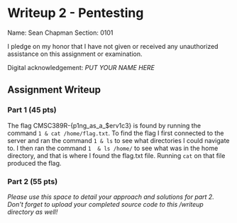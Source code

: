 # Writeup 2 - Pentesting

Name: Sean Chapman
Section: 0101

I pledge on my honor that I have not given or received any unauthorized assistance on this assignment or examination.

Digital acknowledgement: *PUT YOUR NAME HERE*

## Assignment Writeup

### Part 1 (45 pts)

The flag CMSC389R-{p1ng_as_a_$erv1c3} is found by running the command  `1 & cat /home/flag.txt`. To find the flag I first connected to the server and ran the command `1 & ls` to see what directories I could navigate to. I then ran the command `1  & ls /home/` to see what was in the home directory, and that is where I found the flag.txt file. Running `cat` on that file produced the flag.

### Part 2 (55 pts)

*Please use this space to detail your approach and solutions for part 2. Don't forget to upload your completed source code to this /writeup directory as well!*
